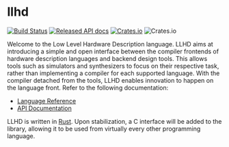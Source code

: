 # llhd

[![Build Status](https://travis-ci.org/fabianschuiki/llhd.svg?branch=master)](https://travis-ci.org/fabianschuiki/llhd)
[![Released API docs](https://docs.rs/llhd/badge.svg)](https://docs.rs/llhd)
[![Crates.io](https://img.shields.io/crates/v/llhd.svg)](https://crates.io/crates/llhd)
![Crates.io](https://img.shields.io/crates/l/llhd)

Welcome to the Low Level Hardware Description language. LLHD aims at introducing a simple and open interface between the compiler frontends of hardware description languages and backend design tools. This allows tools such as simulators and synthesizers to focus on their respective task, rather than implementing a compiler for each supported language. With the compiler detached from the tools, LLHD enables innovation to happen on the language front. Refer to the following documentation:

- [Language Reference](https://github.com/fabianschuiki/llhd/blob/master/LANGUAGE.md)
- [API Documentation](https://docs.rs/llhd/)

LLHD is written in [Rust](https://www.rust-lang.org/). Upon stabilization, a C interface will be added to the library, allowing it to be used from virtually every other programming language.
